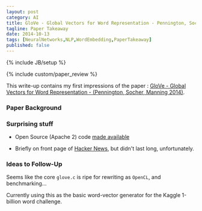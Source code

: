 ```yaml
---
layout: post
category: AI
title: GloVe - Global Vectors for Word Representation - Pennington, Socher, Manning 2014
tagline: Paper Takeaway
date: 2014-10-13
tags: [NeuralNetworks,NLP,WordEmbedding,PaperTakeaway]
published: false
---
```

{% include JB/setup %}

{% include custom/paper_review %}

This write-up contains my first impressions of the paper : 
[GloVe - Global Vectors for Word Representation - (Pennington, Socher, Manning 2014)](http://nlp.stanford.edu/pubs/glove.pdf).

### Paper Background




### Surprising stuff

*  Open Source (Apache 2) code [made available](http://www-nlp.stanford.edu/projects/glove/)
  
*  Briefly on front page of [Hacker News](https://news.ycombinator.com/item?id=8432072), but didn't last long, unfortunately.


### Ideas to Follow-Up

Seems like the core ```glove.c``` is ripe for rewriting as ```OpenCL```, and benchmarking...

Currently using this as the basic word-vector generator for the Kaggle 1-billion word challenge.  
